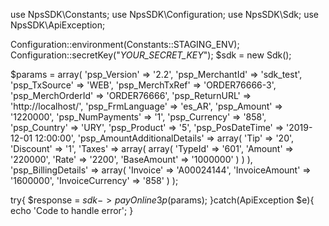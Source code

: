 use NpsSDK\Constants;
use NpsSDK\Configuration;
use NpsSDK\Sdk;
use NpsSDK\ApiException;

Configuration::environment(Constants::STAGING_ENV);
Configuration::secretKey("_YOUR_SECRET_KEY_");
$sdk = new Sdk();

$params = array(
    'psp_Version' => '2.2',
    'psp_MerchantId' => 'sdk_test',
    'psp_TxSource' => 'WEB',
    'psp_MerchTxRef' => 'ORDER76666-3',
    'psp_MerchOrderId' => 'ORDER76666',
    'psp_ReturnURL' => 'http://localhost/',
    'psp_FrmLanguage' => 'es_AR',
    'psp_Amount' => '1220000',
    'psp_NumPayments' => '1',
    'psp_Currency' => '858',
    'psp_Country' => 'URY',
    'psp_Product' => '5',
    'psp_PosDateTime' => '2019-12-01 12:00:00',
    'psp_AmountAdditionalDetails' => array(
        'Tip' => '20',
        'Discount' => '1',
        'Taxes' => array(
            array(
                'TypeId' => '601',
                'Amount' => '220000',
                'Rate' => '2200',
                'BaseAmount' => '1000000'
            )
        )
    ),
    'psp_BillingDetails' => array(
        'Invoice' => 'A00024144',
        'InvoiceAmount' => '1600000',
        'InvoiceCurrency' => '858'
    )
);

try{ 
    $response = $sdk->payOnline3p($params); 
}catch(ApiException $e){ 
    echo 'Code to handle error'; 
} 
